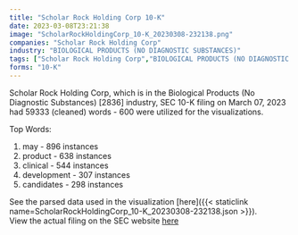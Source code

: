 ```yaml
---
title: "Scholar Rock Holding Corp 10-K"
date: 2023-03-08T23:21:38
image: "ScholarRockHoldingCorp_10-K_20230308-232138.png"
companies: "Scholar Rock Holding Corp"
industry: "BIOLOGICAL PRODUCTS (NO DIAGNOSTIC SUBSTANCES)"
tags: ["Scholar Rock Holding Corp","BIOLOGICAL PRODUCTS (NO DIAGNOSTIC SUBSTANCES)","03-07-2023","10-K"]
forms: "10-K"
---
```

Scholar Rock Holding Corp, which is in the Biological Products (No Diagnostic Substances) [2836] industry, SEC 10-K filing on March 07, 2023 had 59333 (cleaned) words - 600 were utilized for the visualizations.

Top Words:
1. may - 896 instances
2. product - 638 instances
3. clinical - 544 instances
4. development - 307 instances
5. candidates - 298 instances


See the parsed data used in the visualization [here]({{< staticlink name=ScholarRockHoldingCorp_10-K_20230308-232138.json >}}).  
View the actual filing on the SEC website [here](https://www.sec.gov/Archives/edgar/data/1727196/0001558370-23-002992.txt)